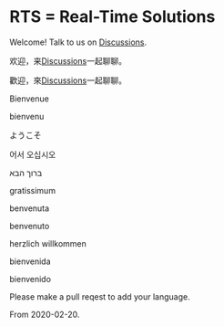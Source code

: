 # RTS = Real-Time Solutions

Welcome! Talk to us on [Discussions](https://github.com/rts-cn/rts/discussions).

欢迎，来[Discussions](https://github.com/rts-cn/rts/discussions)一起聊聊。

歡迎，來[Discussions](https://github.com/rts-cn/rts/discussions)一起聊聊。

Bienvenue

bienvenu

ようこそ

어서 오십시오

ברוך הבא

gratissimum

benvenuta

benvenuto

herzlich willkommen

bienvenida

bienvenido

Please make a pull reqest to add your language.















From 2020-02-20.
